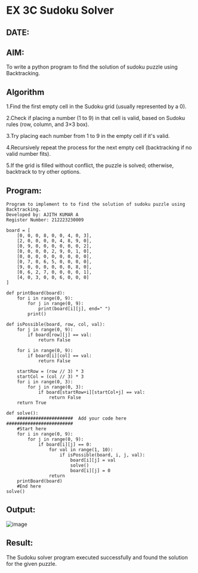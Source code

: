 # EX 3C Sudoku Solver
## DATE:
## AIM:
To write a python program to find the solution of sudoku puzzle using Backtracking.


## Algorithm
1.Find the first empty cell in the Sudoku grid (usually represented by a 0).

2.Check if placing a number (1 to 9) in that cell is valid, based on Sudoku rules (row, column, and 3×3 box).

3.Try placing each number from 1 to 9 in the empty cell if it's valid.

4.Recursively repeat the process for the next empty cell (backtracking if no valid number fits).

5.If the grid is filled without conflict, the puzzle is solved; otherwise, backtrack to try other options.  

## Program:
~~~
Program to implement to to find the solution of sudoku puzzle using Backtracking.
Developed by: AJITH KUMAR A
Register Number: 212223230009 

board = [
    [0, 0, 0, 8, 0, 0, 4, 0, 3],
    [2, 0, 0, 0, 0, 4, 8, 9, 0],
    [0, 9, 0, 0, 0, 0, 0, 0, 2],
    [0, 0, 0, 0, 2, 9, 0, 1, 0],
    [0, 0, 0, 0, 0, 0, 0, 0, 0],
    [0, 7, 0, 6, 5, 0, 0, 0, 0],
    [9, 0, 0, 0, 0, 0, 0, 8, 0],
    [0, 6, 2, 7, 0, 0, 0, 0, 1],
    [4, 0, 3, 0, 0, 6, 0, 0, 0]
]

def printBoard(board):
    for i in range(0, 9):
        for j in range(0, 9):
            print(board[i][j], end=" ")
        print()

def isPossible(board, row, col, val):
    for j in range(0, 9):
        if board[row][j] == val:
            return False

    for i in range(0, 9):
        if board[i][col] == val:
            return False

    startRow = (row // 3) * 3
    startCol = (col // 3) * 3
    for i in range(0, 3):
        for j in range(0, 3):
            if board[startRow+i][startCol+j] == val:
                return False
    return True

def solve():
    #####################  Add your code here #########################
    #Start here
    for i in range(0, 9):
        for j in range(0, 9):
            if board[i][j] == 0:
                for val in range(1, 10):
                    if isPossible(board, i, j, val):
                        board[i][j] = val
                        solve()
                        board[i][j] = 0
                return
    printBoard(board)
    #End here
solve()
~~~

## Output:
![image](https://github.com/user-attachments/assets/3f0dbc8f-e3ca-441f-8b23-38ca77d0ffaf)

## Result:
The Sudoku solver program executed successfully and found the solution for the given puzzle.
